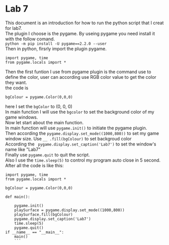 # Lab 7

This document is an introduction for how to run the python script that I creat for lab7.<br>
The plugin I choose is the pygame. By useing pygame you need install it with the follow comand.<br>
`python -m pip install -U pygame==2.2.0 --user`<br>
Then in python, firsrly import the plugin pygame.<br>
```
import pygame, time
from pygame.locals import *
```
Then the first funtion I use from pygame plugin is the command use to define the color, user can according use RGB color value to get the color they want.<br>
the code is 
```
bgColour = pygame.Color(0,0,0)
```
here I set the `bgColor` to (0, 0, 0)<br>
In main function I will use the `bgcolor` to set the background color of my game windows.<br>
Now let start about the main function.<br>
In main function will use `pygame.init()` to initiate the pygame plugin.<br>
Then according the `pygame.display.set_mode((1000,800))` to set my game window size. Use `__ .fill(bgColour)` to set backgroud color<br>
According the ` pygame.display.set_caption('Lab7')` to set the window's name like "Lab7" <br>
Finally use `pygame.quit` to quit the script. <br>
Also I use the `time.sleep(5)` to control my program auto close in 5 second.<br>
After all the code is like this:<br>
```
import pygame, time
from pygame.locals import *

bgColour = pygame.Color(0,0,0)

def main():

    pygame.init()
    playSurface = pygame.display.set_mode((1000,800))
    playSurface.fill(bgColour)
    pygame.display.set_caption('Lab7')
    time.sleep(5) 
    pygame.quit()
if __name__ == "__main__":
    main()
    ```
